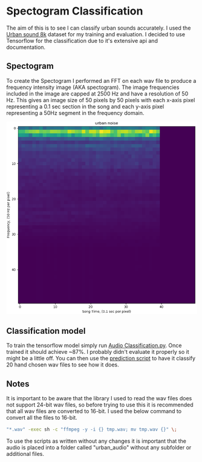 # Spectogram Classification

The aim of this is to see I can classify urban sounds accurately.  I used the [Urban sound 8k](https://serv.cusp.nyu.edu/projects/urbansounddataset/urbansound8k.html) dataset for my training and evaluation.  I decided to use Tensorflow for the classification due to it's extensive api and documentation.

## Spectogram

To create the Spectogram I performed an FFT on each wav file to produce a frequency intensity image (AKA spectogram).  The image frequencies included in the image are capped at 2500 Hz and have a resolution of 50 Hz.  This gives an image size of 50 pixels by 50 pixels with each x-axis pixel representing a 0.1 sec section in the song and each y-axis pixel representing a 50Hz segment in the frequency domain.

![Spectogram Image](Presentation/Spectogram.png)

## Classification model

To train the tensorflow model simply run [Audio Classification.py](AudioClassification.py).  Once trained it should achieve ~87%.  I probably didn't evaluate it properly so it might be a little off.  You can then use the [prediction script](PredictAudio.py) to have it classify 20 hand chosen wav files to see how it does.

## Notes

It is important to be aware that the library I used to read the wav files does not support 24-bit wav files, so before trying to use this it is recommended that all wav files are converted to 16-bit. I used the below command to convert all the files to 16-bit.

```bash
"*.wav" -exec sh -c "ffmpeg -y -i {} tmp.wav; mv tmp.wav {}" \;
```

To use the scripts as written without any changes it is important that the audio is placed into a folder called "urban_audio" without any subfolder or additional files.
